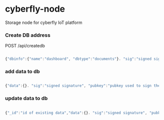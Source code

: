 # cyberfly-node
Storage node for cyberfly IoT platform


### Create DB address

POST /api/createdb

```javascript

{"dbinfo":{"name":"dashboard", "dbtype":"documents"}. "sig":"signed signature", "pubkey":"pubkey used to sign the dbinfo"}
```

### add data to db

```javascript

{"data":{}. "sig":"signed signature", "pubkey":"pubkey used to sign the data", "dbaddr":"db address"}
```


### update data to db

```javascript

{"_id":"id of existing data","data":{}. "sig":"signed signature", "pubkey":"pubkey used to sign the data", "dbaddr":"db address"}
```